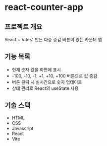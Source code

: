 # react-counter-app

## 프로젝트 개요
React + Vite로 만든 다중 증감 버튼이 있는 카운터 앱

## 기능 목록
- 현재 숫자 값을 화면에 표시
- -100, -10, -1, +1, +10, +100 버튼으로 값 증감
- 버튼 클릭 시 실시간으로 숫자 업데이트
- 상태 관리로 React의 useState 사용

 ## 기술 스택
 - HTML
 - CSS
 - Javascript
 - React
 - Vite